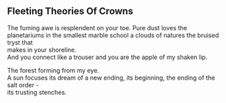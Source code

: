 Fleeting Theories Of Crowns
---------------------------
The fuming awe is resplendent on your toe. Pure dust loves the planetariums in the smallest marble school a clouds of natures the bruised tryst that  
makes in your shoreline.  
And you connect like a trouser and you are the apple of my shaken lip.  
  
The forest forming from my eye.  
A sun focuses its dream of a new ending, its beginning, the ending of the salt order -  
its trusting stenches.  
